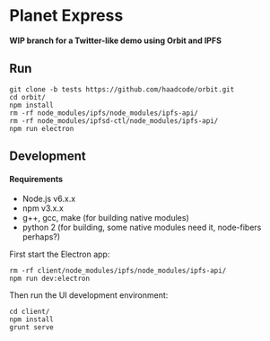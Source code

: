 # Planet Express

**WIP branch for a Twitter-like demo using Orbit and IPFS**

## Run

```
git clone -b tests https://github.com/haadcode/orbit.git
cd orbit/
npm install
rm -rf node_modules/ipfs/node_modules/ipfs-api/
rm -rf node_modules/ipfsd-ctl/node_modules/ipfs-api/
npm run electron
```

## Development

#### Requirements

- Node.js v6.x.x
- npm v3.x.x
- g++, gcc, make (for building native modules)
- python 2 (for building, some native modules need it, node-fibers perhaps?)

First start the Electron app:
```
rm -rf client/node_modules/ipfs/node_modules/ipfs-api/
npm run dev:electron
```

Then run the UI development environment:

```
cd client/
npm install
grunt serve
```
